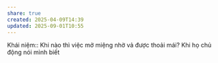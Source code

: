 ```yaml
---
share: true
created: 2025-04-09T14:39
updated: 2025-09-01T10:55
---
```

Khái niệm:: 
Khi nào thì việc mở miệng nhờ vả được thoải mái? Khi họ chủ động nói mình biết
